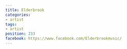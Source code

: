 ```yaml
---
title: Elderbrook
categories:
- artist
tags:
- artist
position: 233
facebook: https://www.facebook.com/Elderbrookmusic/
---
```


